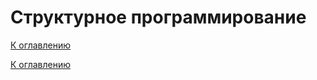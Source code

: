 # Структурное программирование

<!--

-->

[К оглавлению](../README.md)



[К оглавлению](../README.md)
